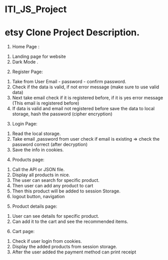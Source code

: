 # ITI_JS_Project

# etsy Clone Project Description.

1. Home Page :

1)  Landing page for website
2)  Dark Mode .

2. Register Page:

1)  Take from User Email - password - confirm password.
2)  Check if the data is valid, if not error message (make sure to use valid data)
3)  Next take email check if it is registered before, if it is yes error message (This email is registered before)
4)  If data is valid and email not registered before save the data to local storage, hash the password (cipher encryption)

3. Login Page:

1)  Read the local storage.
2)  Take email ,password from user check if email is existing => check the password correct (after decryption)
3)  Save the info in cookies.

4. Products page:

1)  Call the API or JSON file.
2)  Display all products in nice.
3)  The user can search for specific product.
4)  Then user can add any product to cart
5)  Then this product will be added to session Storage.
6)  logout button, navigation

5.  Product details page:

1)  User can see details for specific product.
2)  Can add it to the cart and see the recommended items.

6. Cart page:

1)  Check if user login from cookies.
2)  Display the added products from session storage.
3)  After the user added the payment method can print receipt
